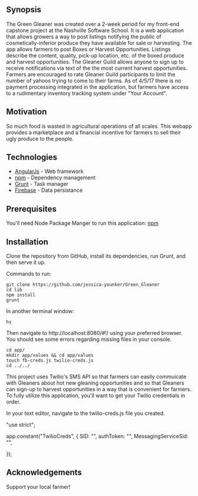 ## Synopsis

The Green Gleaner was created over a 2-week period for my front-end capstone project at the Nashville Software School. It is a web application that allows growers a way to post listings notifying the public of cosmetically-inferior produce they have available for sale or harvesting. The app allows farmers to post Boxes or Harvest Opportunities. Listings describe the content, quality, pick-up location, etc. of the boxed produce and harvest opportunities. The Gleaner Guild allows anyone to sign up to receive notifications via text of the the most current harvest opportunities. Farmers are encouraged to rate Gleaner Guild participants to limit the number of yahoos trying to come to their farms. As of 4/5/17 there is no payment processing integrated in the application, but farmers have access to a rudimentary inventory tracking system under "Your Account".

## Motivation

So much food is wasted in agricultural operations of all scales. This webapp  provides a marketplace and a financial incentive for farmers to sell their ugly produce to the people.

## Technologies
* [AngularJs](https://angularjs.org/) - Web framework
* [npm](https://www.npmjs.com/) - Dependency management
* [Grunt](https://gruntjs.com/) - Task manager
* [Firebase](https://firebase.google.com/) - Data persistance 


## Prerequisites
You'll need Node Package Manger to run this application:
[npm](https://www.npmjs.com/)

## Installation
Clone the repository from GitHub, install its dependencies, run Grunt, and then serve it up. 

Commands to run:

```
git clone https://github.com/jessica-younker/Green_Gleaner
cd lib
npm install
grunt
```

In another terminal window:

```
hs
```

Then navigate to http://localhost:8080/#!/ using your preferred browser.
You should see some errors regarding missing files in your console.

```
cd app/
mkdir app/values && cd app/values
touch fb-creds.js twilio-creds.js
cd ../../
```

This project uses Twilio's SMS API so that farmers can easily commuicate with Gleaners about hot new gleaning opportunities and so that Gleaners can sign-up to harvest opportunities in a way that is convenient for farmers. To fully utilize this application, you'll want to get your Twilio credentials in order.

In your text editor, navigate to the twilio-creds.js file you created.

"use strict";

app.constant("TwilioCreds", {
    SID: "",
    authToken: "",
    MessagingServiceSid: "",
    
});



## Acknowledgements

Support your local farmer! 